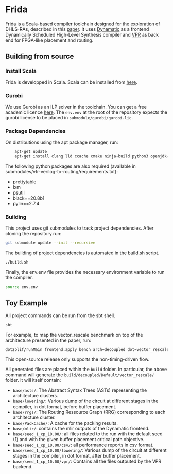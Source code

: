 # Frida

Frida is a Scala-based compiler toolchain designed for the exploration of DHLS-RAs, described in this [paper](https://doi.org/10.1145/3706628.3708880). It uses [Dynamatic](https://github.com/EPFL-LAP/dynamatic) as a frontend Dynamically Scheduled High-Level Synthesis compiler and [VPR](https://docs.verilogtorouting.org/en/latest/vpr/) as back end for FPGA-like placement and routing.

## Building from source
### Install Scala
Frida is developped in Scala. Scala can be installed from [here](https://www.scala-sbt.org/download.html).

### Gurobi
We use Gurobi as an ILP solver in the toolchain. You can get a free academic licence [here](https://www.gurobi.com/academia/academic-program-and-licenses/). The `env.env` at the root of the repository expects the gurobi license to be placed in `submodule/gurobi/gurobi.lic`.

### Package Dependencies
On distributions using the apt package manager, run:

```sh
    apt-get update
    apt-get install clang lld ccache cmake ninja-build python3 openjdk-21-jdk graphviz libboost-regex-dev git curl gzip libreadline-dev bison flex libgtk-3-dev libx11-dev tcl-dev libreadline-dev sphinx-common graphviz-dev libboost-regex-dev
```

The following python packages are also required (available in submodules/vtr-verilog-to-routing/requirements.txt):
- prettytable
- lxm
- psutil
- black==20.8b1
- pylin==2.7.4

### Building
This project uses git submodules to track project dependencies. After cloning the repository run:

```sh
git submodule update --init --recursive
```

The building of project dependencies is automated in the build.sh script.
```sh
./build.sh
```
Finally, the env.env file provides the necessary environment variable to run the compiler.

```sh
source env.env
```

## Toy Example
All project commands can be run from the sbt shell.

```sh
sbt
```

For example, to map the vector_rescale benchmark on top of the architecture presented in the paper, run:
```sh
dot2blif/runMain frontend.apply bench arch=decoupled dot=vector_rescale cp=10.0 mode=all disp=on parallel
```

This open-source release only supports the non-timing-driven flow.

All generated files are placed within the `build` folder. In particular, the above command will generate the `build/decoupled/Default/vector_rescale/` folder. It will itself contain:
- `base/asts/`: The Abstract Syntax Trees (ASTs) representing the architecture clusters.
- `base/lowering/`: Various dump of the circuit at different stages in the compiler, in dot format, before buffer placement.
- `base/rrgs/`: The Routing Ressource Graph (RRG) corresponding to each architecture cluster.
- `base/PackCache/`: A cache for the packing results.
- `base/mlir/`: contains the mlir outputs of the Dynamatic frontend.
- `base/seed_1_cp_10.00/`: all files related to the run with the default seed (1) and with the given buffer placement critical path objective.
- `base/seed_1_cp_10.00/csv/`: all performance reports in csv format.
- `base/seed_1_cp_10.00/lowering/`: Various dump of the circuit at different stages in the compiler, in dot format, after buffer placement.
- `base/seed_1_cp_10.00/vpr/`: Contains all the files outputed by the VPR backend.
